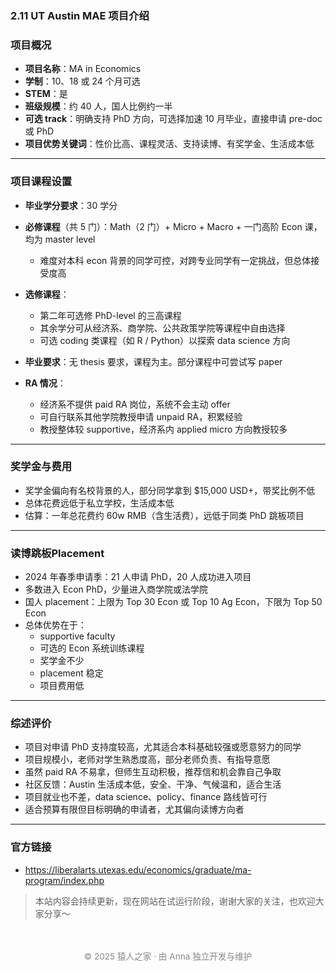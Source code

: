 ### 2.11 UT Austin MAE 项目介绍

### 项目概况

- **项目名称**：MA in Economics   
- **学制**：10、18 或 24 个月可选  
- **STEM**：是  
- **班级规模**：约 40 人，国人比例约一半  
- **可选 track**：明确支持 PhD 方向，可选择加速 10 月毕业，直接申请 pre-doc 或 PhD  
- **项目优势关键词**：性价比高、课程灵活、支持读博、有奖学金、生活成本低  

---

### 项目课程设置

- **毕业学分要求**：30 学分  
- **必修课程**（共 5 门）：Math（2 门）+ Micro + Macro + 一门高阶 Econ 课，均为 master level  
  - 难度对本科 econ 背景的同学可控，对跨专业同学有一定挑战，但总体接受度高  
- **选修课程**：  
  - 第二年可选修 PhD-level 的三高课程  
  - 其余学分可从经济系、商学院、公共政策学院等课程中自由选择  
  - 可选 coding 类课程（如 R / Python）以探索 data science 方向  

- **毕业要求**：无 thesis 要求，课程为主。部分课程中可尝试写 paper  
- **RA 情况**：  
  - 经济系不提供 paid RA 岗位，系统不会主动 offer  
  - 可自行联系其他学院教授申请 unpaid RA，积累经验  
  - 教授整体较 supportive，经济系内 applied micro 方向教授较多  

---

### 奖学金与费用

- 奖学金偏向有名校背景的人，部分同学拿到 $15,000 USD+，带奖比例不低  
- 总体花费远低于私立学校，生活成本低  
- 估算：一年总花费约 60w RMB（含生活费），远低于同类 PhD 跳板项目  

---

### 读博跳板Placement

- 2024 年春季申请季：21 人申请 PhD，20 人成功进入项目  
- 多数进入 Econ PhD，少量进入商学院或法学院  
- 国人 placement：上限为 Top 30 Econ 或 Top 10 Ag Econ，下限为 Top 50 Econ  
- 总体优势在于：  
  - supportive faculty  
  - 可选的 Econ 系统训练课程  
  - 奖学金不少  
  - placement 稳定  
  - 项目费用低  

---

### 综述评价

- 项目对申请 PhD 支持度较高，尤其适合本科基础较强或愿意努力的同学  
- 项目规模小，老师对学生熟悉度高，部分老师负责、有指导意愿  
- 虽然 paid RA 不易拿，但师生互动积极，推荐信和机会靠自己争取  
- 社区反馈：Austin 生活成本低，安全、干净、气候温和，适合生活  
- 项目就业也不差，data science、policy、finance 路线皆可行  
- 适合预算有限但目标明确的申请者，尤其偏向读博方向者  

---

### 官方链接

- https://liberalarts.utexas.edu/economics/graduate/ma-program/index.php




> 本站内容会持续更新，现在网站在试运行阶段，谢谢大家的关注，也欢迎大家分享～


<p style="font-size: 0.85rem; color: #888; text-align: center; margin-top: 3rem;">
© 2025 猿人之家 · 由 Anna 独立开发与维护 
</p>

